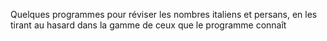 Quelques programmes pour réviser les nombres italiens et persans, en les tirant au hasard dans la gamme de ceux que le programme connaît
